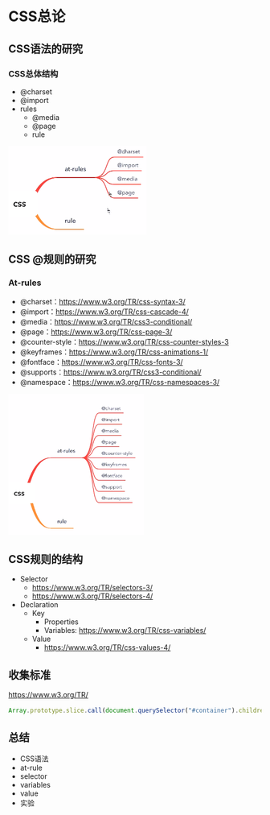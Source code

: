 # CSS总论

## CSS语法的研究

### CSS总体结构

* @charset
* @import
* rules
    * @media
    * @page
    * rule

![css大致知识结构](./css-things.png)

## CSS @规则的研究

### At-rules

* @charset：https://www.w3.org/TR/css-syntax-3/
* @import：https://www.w3.org/TR/css-cascade-4/
* @media：https://www.w3.org/TR/css3-conditional/
* @page：https://www.w3.org/TR/css-page-3/
* @counter-style：https://www.w3.org/TR/css-counter-styles-3
* @keyframes：https://www.w3.org/TR/css-animations-1/
* @fontface：https://www.w3.org/TR/css-fonts-3/
* @supports：https://www.w3.org/TR/css3-conditional/
* @namespace：https://www.w3.org/TR/css-namespaces-3/

![更完整的](./2021-03-14-210304_1920x1080_scrot.png)

## CSS规则的结构

* Selector
    * https://www.w3.org/TR/selectors-3/
    * https://www.w3.org/TR/selectors-4/
* Declaration
    * Key
        * Properties
        * Variables: https://www.w3.org/TR/css-variables/
    * Value
        * https://www.w3.org/TR/css-values-4/

## 收集标准

https://www.w3.org/TR/

```js
Array.prototype.slice.call(document.querySelector("#container").children).filter(e => e.getAttribute("data-tag").match(/css/)).map(e => ({name: e.children[1].innerText, url: e.children[1].children[0].href}))
```
## 总结

* CSS语法
* at-rule
* selector
* variables
* value
* 实验